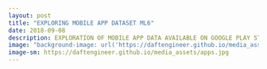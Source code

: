 ```yaml
---
layout: post
title: "EXPLORING MOBILE APP DATASET ML6"
date: 2018-09-08
description: EXPLORATION OF MOBILE APP DATA AVAILABLE ON GOOGLE PLAY STORE APPS ML6
image: "background-image: url('https://daftengineer.github.io/media_assets/apps.jpg');"
image-sm: https://daftengineer.github.io/media_assets/apps.jpg
---
```


<div style="color:black;"><p></p>
<p style="text-align:justify;"></p>
</div>
